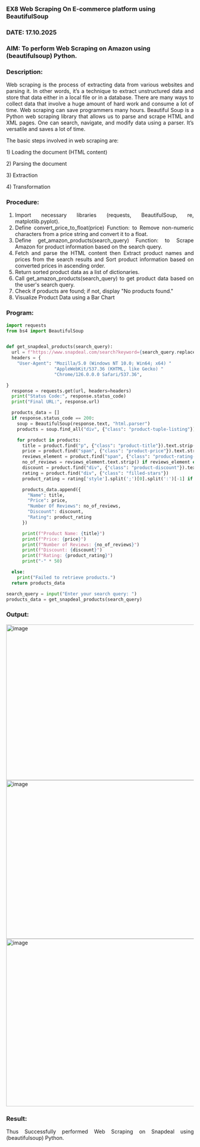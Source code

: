 ### EX8 Web Scraping On E-commerce platform using BeautifulSoup
### DATE: 17.10.2025
### AIM: To perform Web Scraping on Amazon using (beautifulsoup) Python.
### Description: 
<div align = "justify">
Web scraping is the process of extracting data from various websites and parsing it. In other words, it’s a technique 
to extract unstructured data and store that data either in a local file or in a database. 
There are many ways to collect data that involve a huge amount of hard work and consume a lot of time. Web scraping can save programmers many hours. Beautiful Soup is a Python web scraping library that allows us to parse and scrape HTML and XML pages. 
One can search, navigate, and modify data using a parser. It’s versatile and saves a lot of time.
<p>The basic steps involved in web scraping are:
<p>1) Loading the document (HTML content)
<p>2) Parsing the document
<p>3) Extraction
<p>4) Transformation

### Procedure:

1) Import necessary libraries (requests, BeautifulSoup, re, matplotlib.pyplot).
2) Define convert_price_to_float(price) Function: to Remove non-numeric characters from a price string and convert it to a float.
3) Define get_amazon_products(search_query) Function: to Scrape Amazon for product information based on the search query.
4) Fetch and parse the HTML content then Extract product names and prices from the search results and Sort product information based on converted prices in ascending order.
5) Return sorted product data as a list of dictionaries.
6) Call get_amazon_products(search_query) to get product data based on the user's search query.
7) Check if products are found; if not, display "No products found."
8) Visualize Product Data using a Bar Chart

### Program:
```PYTHON
import requests
from bs4 import BeautifulSoup


def get_snapdeal_products(search_query):
  url = f"https://www.snapdeal.com/search?keyword={search_query.replace(' ', '%20')}"
  headers = {
    "User-Agent": "Mozilla/5.0 (Windows NT 10.0; Win64; x64) "
                  "AppleWebKit/537.36 (KHTML, like Gecko) "
                  "Chrome/126.0.0.0 Safari/537.36",

}
  response = requests.get(url, headers=headers)
  print("Status Code:", response.status_code)
  print("Final URL:", response.url)

  products_data = []
  if response.status_code == 200:
    soup = BeautifulSoup(response.text, "html.parser")
    products = soup.find_all("div", {"class": "product-tuple-listing"})

    for product in products:
      title = product.find("p", {"class": "product-title"}).text.strip()
      price = product.find("span", {"class": "product-price"}).text.strip()
      reviews_element = product.find("span", {"class": "product-rating-count"})
      no_of_reviews = reviews_element.text.strip() if reviews_element else "N/A"
      discount = product.find("div", {"class": "product-discount"}).text.strip()
      rating = product.find("div", {"class": "filled-stars"})
      product_rating = rating['style'].split(';')[0].split(':')[-1] if rating else None

      products_data.append({
        "Name": title,
        "Price": price,
        "Number Of Reviews": no_of_reviews,
        "Discount": discount,
        "Rating": product_rating
      })

      print(f"Product Name: {title}")
      print(f"Price: {price}")
      print(f"Number of Reviews: {no_of_reviews}")
      print(f"Discount: {discount}")
      print(f"Rating: {product_rating}")
      print("-" * 50)

  else:
    print("Failed to retrieve products.")
  return products_data

search_query = input("Enter your search query: ")
products_data = get_snapdeal_products(search_query)

```

### Output:

<img width="1359" height="418" alt="image" src="https://github.com/user-attachments/assets/c09cd050-aac3-4fef-819c-3d3245c39752" />
<img width="1349" height="426" alt="image" src="https://github.com/user-attachments/assets/b64d20fa-efb9-45f1-b2d3-0e0d812a8f48" />

<img width="1736" height="450" alt="image" src="https://github.com/user-attachments/assets/3eb2a278-403f-4567-a24b-8825078ce99f" />



### Result:
Thus Successfully performed Web Scraping on Snapdeal using (beautifulsoup) Python.
